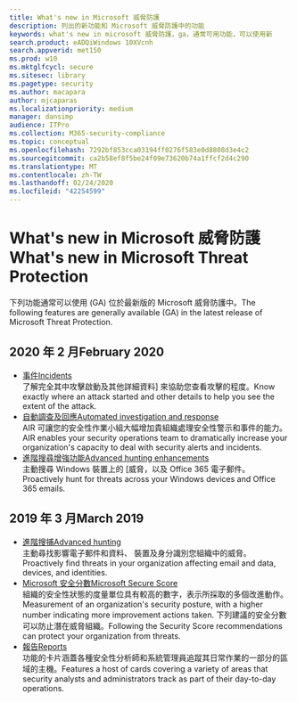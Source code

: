 ```yaml
---
title: What's new in Microsoft 威脅防護
description: 列出的新功能和 Microsoft 威脅防護中的功能
keywords: what's new in microsoft 威脅防護，ga，通常可用功能，可以使用新
search.product: eADQiWindows 10XVcnh
search.appverid: met150
ms.prod: w10
ms.mktglfcycl: secure
ms.sitesec: library
ms.pagetype: security
ms.author: macapara
author: mjcaparas
ms.localizationpriority: medium
manager: dansimp
audience: ITPro
ms.collection: M365-security-compliance
ms.topic: conceptual
ms.openlocfilehash: 7292bf853cca03194ff0276f583e0d8808d3e4c2
ms.sourcegitcommit: ca2b58ef8f5be24f09e73620b74a1ffcf2d4c290
ms.translationtype: MT
ms.contentlocale: zh-TW
ms.lasthandoff: 02/24/2020
ms.locfileid: "42254599"
---
```

# <a name="whats-new-in-microsoft-threat-protection"></a><span data-ttu-id="de0f0-104">What's new in Microsoft 威脅防護</span><span class="sxs-lookup"><span data-stu-id="de0f0-104">What's new in Microsoft Threat Protection</span></span>

<span data-ttu-id="de0f0-105">下列功能通常可以使用 (GA) 位於最新版的 Microsoft 威脅防護中。</span><span class="sxs-lookup"><span data-stu-id="de0f0-105">The following features are generally available (GA) in the latest release of Microsoft Threat Protection.</span></span>

## <a name="february-2020"></a><span data-ttu-id="de0f0-106">2020 年 2 月</span><span class="sxs-lookup"><span data-stu-id="de0f0-106">February 2020</span></span>
- [<span data-ttu-id="de0f0-107">事件</span><span class="sxs-lookup"><span data-stu-id="de0f0-107">Incidents</span></span>](incidents-overview.md) <br> <span data-ttu-id="de0f0-108">了解完全其中攻擊啟動及其他詳細資料] 來協助您查看攻擊的程度。</span><span class="sxs-lookup"><span data-stu-id="de0f0-108">Know exactly where an attack started and other details to help you see the extent of the attack.</span></span>
- [<span data-ttu-id="de0f0-109">自動調查及回應</span><span class="sxs-lookup"><span data-stu-id="de0f0-109">Automated investigation and response</span></span>](mtp-autoir.md) <br> <span data-ttu-id="de0f0-110">AIR 可讓您的安全性作業小組大幅增加貴組織處理安全性警示和事件的能力。</span><span class="sxs-lookup"><span data-stu-id="de0f0-110">AIR enables your security operations team to dramatically increase your organization's capacity to deal with security alerts and incidents.</span></span>
- [<span data-ttu-id="de0f0-111">進階搜尋增強功能</span><span class="sxs-lookup"><span data-stu-id="de0f0-111">Advanced hunting enhancements</span></span>](advanced-hunting-query-emails-devices.md) <br> <span data-ttu-id="de0f0-112">主動搜尋 Windows 裝置上的 [威脅，以及 Office 365 電子郵件。</span><span class="sxs-lookup"><span data-stu-id="de0f0-112">Proactively hunt for threats across your Windows devices and Office 365 emails.</span></span> 

## <a name="march-2019"></a><span data-ttu-id="de0f0-113">2019 年 3 月</span><span class="sxs-lookup"><span data-stu-id="de0f0-113">March 2019</span></span>

- [<span data-ttu-id="de0f0-114">進階搜捕</span><span class="sxs-lookup"><span data-stu-id="de0f0-114">Advanced hunting</span></span>](hunting.md) <br> <span data-ttu-id="de0f0-115">主動尋找影響電子郵件和資料、 裝置及身分識別您組織中的威脅。</span><span class="sxs-lookup"><span data-stu-id="de0f0-115">Proactively find threats in your organization affecting email and data, devices, and identities.</span></span>
- [<span data-ttu-id="de0f0-116">Microsoft 安全分數</span><span class="sxs-lookup"><span data-stu-id="de0f0-116">Microsoft Secure Score</span></span>](microsoft-secure-score.md) <br> <span data-ttu-id="de0f0-117">組織的安全性狀態的度量單位具有較高的數字，表示所採取的多個改進動作。</span><span class="sxs-lookup"><span data-stu-id="de0f0-117">Measurement of an organization's security posture, with a higher number indicating more improvement actions taken.</span></span> <span data-ttu-id="de0f0-118">下列建議的安全分數可以防止潛在威脅組織。</span><span class="sxs-lookup"><span data-stu-id="de0f0-118">Following the Security Score recommendations can protect your organization from threats.</span></span> 
- [<span data-ttu-id="de0f0-119">報告</span><span class="sxs-lookup"><span data-stu-id="de0f0-119">Reports</span></span>](monitoring-and-reporting.md) <br>  <span data-ttu-id="de0f0-120">功能的卡片涵蓋各種安全性分析師和系統管理員追蹤其日常作業的一部分的區域的主機。</span><span class="sxs-lookup"><span data-stu-id="de0f0-120">Features a host of cards covering a variety of areas that security analysts and administrators track as part of their day-to-day operations.</span></span>
